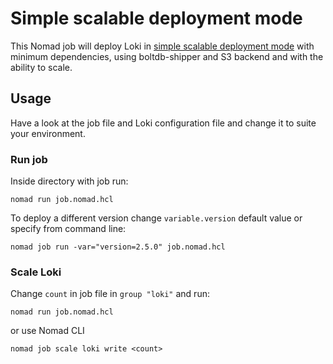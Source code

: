 # Simple scalable deployment mode

This Nomad job will deploy Loki in
[simple scalable deployment mode](https://grafana.com/docs/loki/latest/fundamentals/architecture/deployment-modes/#simple-scalable-deployment-mode)
with minimum dependencies, using boltdb-shipper and S3 backend and with the
ability to scale.

## Usage

Have a look at the job file and Loki configuration file and change it to suite
your environment.

### Run job

Inside directory with job run:

```shell
nomad run job.nomad.hcl
```

To deploy a different version change `variable.version` default value or specify
from command line:

```shell
nomad job run -var="version=2.5.0" job.nomad.hcl
```

### Scale Loki

Change `count` in job file in `group "loki"` and run:

```shell
nomad run job.nomad.hcl
```

or use Nomad CLI

```shell
nomad job scale loki write <count>
```
